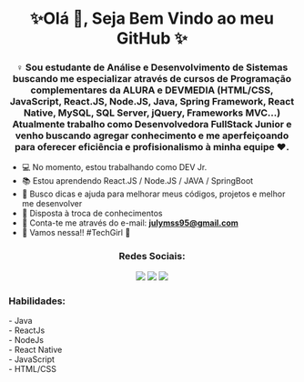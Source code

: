 <h1 align="center"> ✨Olá 👋, Seja Bem Vindo ao meu GitHub ✨</h1>

<h3 align="center">♀️ Sou estudante de Análise e Desenvolvimento de Sistemas buscando me especializar através de cursos de Programação complementares da ALURA e DEVMEDIA (HTML/CSS, JavaScript, React.JS, Node.JS, Java, Spring Framework, React Native, MySQL, SQL Server, jQuery, Frameworks MVC...) Atualmente trabalho como Desenvolvedora FullStack Junior e venho buscando agregar conhecimento e me aperfeiçoando para oferecer eficiência e profisionalismo à minha equipe ❤️.</h3>


- 💻 No momento, estou trabalhando como DEV Jr.
- 📚 Estou aprendendo React.JS / Node.JS / JAVA / SpringBoot
- 🤝 Busco dicas e ajuda para melhorar meus códigos, projetos e melhor me desenvolver
- 💯 Disposta à troca de conhecimentos 
- 📧 Conta-te me através do e-mail: **julymss95@gmail.com** 
- 🚀 Vamos nessa!! #TechGirl 🥰

<div align= "center">
 <h3 align="center">Redes Sociais:</h3>
  <a href="https://www.linkedin.com/in/juliana-maria-0bb432176/" target="_blank"><img src="https://img.shields.io/badge/-LinkedIn-%230077B5?style=for-the-badge&logo=linkedin&logoColor=white" target="_blank"></a>  
  <a href="https://api.whatsapp.com/send?phone=5561982030314" target="_blank"><img src="https://img.shields.io/badge/WhatsApp-25D366?style=for-the-badge&logo=whatsapp&logoColor=white" target="_blank"></a> 
  <a href="https://www.instagram.com/mssjuliana/" target="_blank"><img src="https://img.shields.io/badge/-Instagram-%23E4405F?style=for-the-badge&logo=instagram&logoColor=white" target="_blank"></a>
</div>

<h3 align="left">Habilidades:</h3>
- Java <br>
- ReactJs <br> 
- NodeJs  <br>
- React Native <br>
- JavaScript <br>
- HTML/CSS <br>
 <br>
